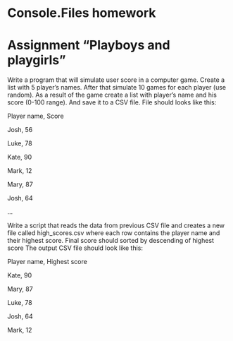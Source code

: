 # Console.Files homework

<h1>Assignment “Playboys and playgirls”</h1>
<p>Write a program that will simulate user score in a computer game. Create a list with 5 player’s names. After that simulate 10 games for each player (use random). As a result of the game create a list with player’s name and his score (0-100 range). And save it to a CSV file. File should looks like this:</p>

<p>Player name, Score</p>
<p>Josh, 56</p>
<p>Luke, 78</p>
<p>Kate, 90</p>
<p>Mark, 12</p>
<p>Mary, 87</p>
<p>Josh, 64</p>
<p>...</p>

<p>Write a script that reads the data from previous CSV file and creates a new file called high_scores.csv where each row contains the player name and their highest score. Final score should sorted by descending of highest score The output CSV file should look like this:</p>

<p>Player name, Highest score</p>
<p>Kate, 90</p>
<p>Mary, 87</p>
<p>Luke, 78</p>
<p>Josh, 64</p>
<p>Mark, 12</p>
